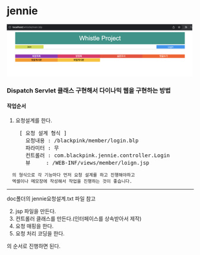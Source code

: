 # jennie
<img src="https://github.com/eunsII/jennie/blob/main/doc/main.png?raw=true" width="500px" height="auto">

<h3>Dispatch Servlet 클래스 구현해서 다이나믹 웹을 구현하는 방법</h3>

<h4>작업순서</h4>

1. 요청설계를 한다.
<pre>
    [ 요청 설계 형식 ]
      요청내용 : /blackpink/member/login.blp
      파라미터 : 무
      컨트롤러 : com.blackpink.jennie.controller.Login
      뷰     : /WEB-INF/views/member/loign.jsp
</pre>
      
      의 형식으로 각 기능마다 먼저 요청 설계를 하고 진행해야하고
      엑셀이나 메모장에 작성해서 작업을 진행하는 것이 좋습니다.

***
doc폴더의 jennie요청설계.txt 파일 참고

2. jsp 파일을 만든다.
3. 컨트롤러 클래스를 만든다.(인터페이스를 상속받아서 제작)
4. 요청 매핑을 한다.
5. 요청 처리 코딩을 한다.

의 순서로 진행하면 된다.
